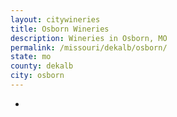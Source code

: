 ```yaml
---
layout: citywineries
title: Osborn Wineries
description: Wineries in Osborn, MO
permalink: /missouri/dekalb/osborn/
state: mo
county: dekalb
city: osborn
---
```

-
